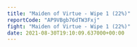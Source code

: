 ```yaml
---
title: "Maiden of Virtue - Wipe 1 (22%)"
reportCode: "AP9VBgb76dTW3Fxj"
fight: "Maiden of Virtue - Wipe 1 (22%)"
date: 2021-08-30T19:10:09.637000+00:00
---
```

